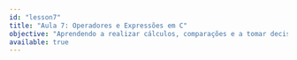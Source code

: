 ```yaml
---
id: "lesson7"
title: "Aula 7: Operadores e Expressões em C"
objective: "Aprendendo a realizar cálculos, comparações e a tomar decisões lógicas."
available: true
---
```


<script setup lang="ts">
import LessonRenderer from '@/components/lesson/LessonRenderer.vue';
import lessonData from './lesson7.json';
</script>

<LessonRenderer :data="lessonData" />
